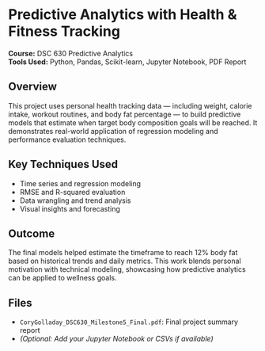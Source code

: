 # Predictive Analytics with Health & Fitness Tracking

**Course:** DSC 630 Predictive Analytics  
**Tools Used:** Python, Pandas, Scikit-learn, Jupyter Notebook, PDF Report  

## Overview
This project uses personal health tracking data — including weight, calorie intake, workout routines, and body fat percentage — to build predictive models that estimate when target body composition goals will be reached. It demonstrates real-world application of regression modeling and performance evaluation techniques.

## Key Techniques Used
- Time series and regression modeling
- RMSE and R-squared evaluation
- Data wrangling and trend analysis
- Visual insights and forecasting

## Outcome
The final models helped estimate the timeframe to reach 12% body fat based on historical trends and daily metrics. This work blends personal motivation with technical modeling, showcasing how predictive analytics can be applied to wellness goals.

## Files
- `CoryGolladay_DSC630_Milestone5_Final.pdf`: Final project summary report
- *(Optional: Add your Jupyter Notebook or CSVs if available)*
